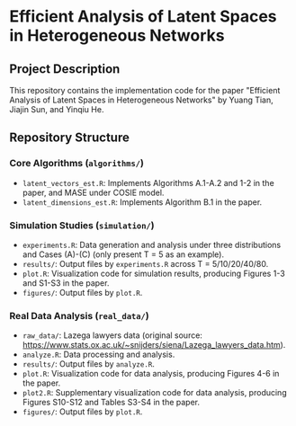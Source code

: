 # Efficient Analysis of Latent Spaces in Heterogeneous Networks

## Project Description
This repository contains the implementation code for the paper "Efficient Analysis of Latent Spaces in Heterogeneous Networks" by Yuang Tian, Jiajin Sun, and Yinqiu He.

## Repository Structure

### Core Algorithms (`algorithms/`)
- `latent_vectors_est.R`: Implements Algorithms A.1-A.2 and 1-2 in the paper, and MASE under COSIE model.
- `latent_dimensions_est.R`: Implements Algorithm B.1 in the paper.

### Simulation Studies (`simulation/`)
- `experiments.R`: Data generation and analysis under three distributions and Cases (A)-(C) (only present T = 5 as an example).
- `results/`: Output files by `experiments.R` across T = 5/10/20/40/80.
- `plot.R`: Visualization code for simulation results, producing Figures 1-3 and S1-S3 in the paper.
- `figures/`: Output files by `plot.R`.

### Real Data Analysis (`real_data/`)
- `raw_data/`: Lazega lawyers data (original source: https://www.stats.ox.ac.uk/~snijders/siena/Lazega_lawyers_data.htm). 
- `analyze.R`: Data processing and analysis. 
- `results/`: Output files by `analyze.R`.
- `plot.R`: Visualization code for data analysis, producing Figures 4-6 in the paper.
- `plot2.R`: Supplementary visualization code for data analysis, producing Figures S10-S12 and Tables S3-S4 in the paper.
- `figures/`: Output files by `plot.R`.

